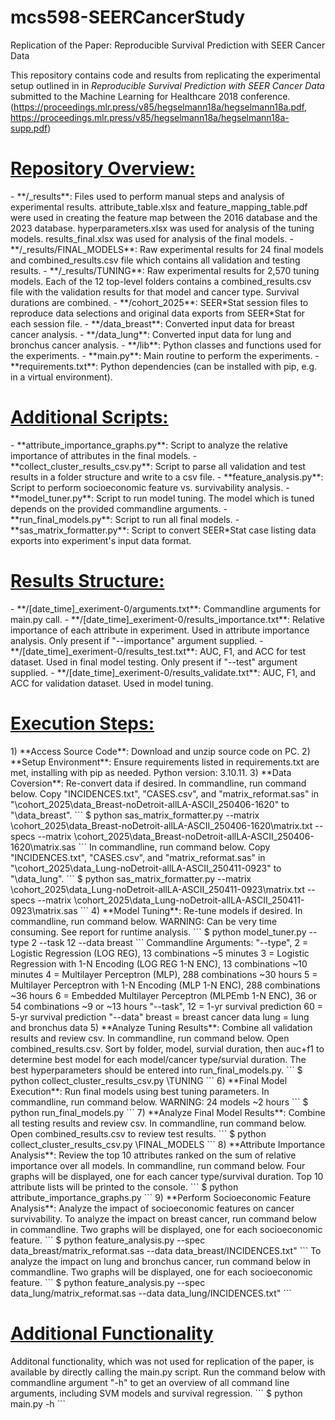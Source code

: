 # mcs598-SEERCancerStudy
Replication of the Paper: Reproducible Survival Prediction with SEER Cancer Data

This repository contains code and results from replicating the experimental setup outlined in in _Reproducible Survival Prediction with SEER Cancer Data_ submitted to the Machine Learning for Healthcare 2018 conference. (https://proceedings.mlr.press/v85/hegselmann18a/hegselmann18a.pdf, https://proceedings.mlr.press/v85/hegselmann18a/hegselmann18a-supp.pdf)

<h1><ins>Repository Overview:</ins></h1>
- **/_results**: Files used to perform manual steps and analysis of experimental results. attribute_table.xlsx and feature_mapping_table.pdf were used in creating the feature map between the 2016 database and the 2023 database. hyperparameters.xlsx was used for analysis of the tuning models. results_final.xlsx was used for analysis of the final models.
- **/_results/FINAL_MODELS**: Raw experimental results for 24 final models and combined_results.csv file which contains all validation and testing results.
- **/_results/TUNING**: Raw experimental results for 2,570 tuning models. Each of the 12 top-level folders contains a combined_results.csv file with the validation results for that model and cancer type. Survival durations are combined.
- **/cohort_2025**: SEER*Stat session files to reproduce data selections and original data exports from SEER*Stat for each session file.
- **/data_breast**: Converted input data for breast cancer analysis.
- **/data_lung**: Converted input data for lung and bronchus cancer analysis.
- **/lib**: Python classes and functions used for the experiments.
- **main.py**: Main routine to perform the experiments.
- **requirements.txt**: Python dependencies (can be installed with pip, e.g. in a virtual environment).

<h1><ins>Additional Scripts:</ins></h1>
- **attribute_importance_graphs.py**: Script to analyze the relative importance of attributes in the final models. 
- **collect_cluster_results_csv.py**: Script to parse all validation and test results in a folder structure and write to a csv file.
- **feature_analysis.py**: Script to perform socioeconomic feature vs. survivability analysis.
- **model_tuner.py**: Script to run model tuning. The model which is tuned depends on the provided commandline arguments.
- **run_final_models.py**: Script to run all final models.
- **sas_matrix_formatter.py**: Script to convert SEER*Stat case listing data exports into experiment's input data format.

<h1><ins>Results Structure:</ins></h1>
- **/[date_time]_exeriment-0/arguments.txt**: Commandline arguments for main.py call.
- **/[date_time]_exeriment-0/results_importance.txt**: Relative importance of each attribute in experiment. Used in attribute importance analysis. Only present if "--importance" argument supplied. 
- **/[date_time]_exeriment-0/results_test.txt**: AUC, F1, and ACC for test dataset. Used in final model testing. Only present if "--test" argument supplied.
- **/[date_time]_exeriment-0/results_validate.txt**: AUC, F1, and ACC for validation dataset. Used in model tuning. 

<h1><ins>Execution Steps:</ins></h1>
1) **Access Source Code**: Download and unzip source code on PC.
2) **Setup Environment**: Ensure requirements listed in requirements.txt are met, installing with pip as needed. Python version: 3.10.11.
3) **Data Coversion**: Re-convert data if desired. 
		In commandline, run command below. Copy "INCIDENCES.txt", "CASES.csv", and "matrix_reformat.sas" in "\cohort_2025\data_Breast-noDetroit-allLA-ASCII_250406-1620" to "\data_breast".
```
$ python sas_matrix_formatter.py --matrix \cohort_2025\data_Breast-noDetroit-allLA-ASCII_250406-1620\matrix.txt --specs --matrix \cohort_2025\data_Breast-noDetroit-allLA-ASCII_250406-1620\matrix.sas
```
		In commandline, run command below. Copy "INCIDENCES.txt", "CASES.csv", and "matrix_reformat.sas" in "\cohort_2025\data_Lung-noDetroit-allLA-ASCII_250411-0923" to "\data_lung".
```
$ python sas_matrix_formatter.py --matrix \cohort_2025\data_Lung-noDetroit-allLA-ASCII_250411-0923\matrix.txt --specs --matrix \cohort_2025\data_Lung-noDetroit-allLA-ASCII_250411-0923\matrix.sas
```
4) **Model Tuning**: Re-tune models if desired. In commandline, run command below. 
		WARNING: Can be very time consuming. See report for runtime analysis.
```
$ python model_tuner.py --type 2 --task 12 --data breast
```
Commandline Arguments:
  "--type", 
	2 = Logistic Regression (LOG REG), 13 combinations ~5 minutes
	3 = Logistic Regression with 1-N Encoding (LOG REG 1-N ENC), 13 combinations ~10 minutes
	4 = Multilayer Perceptron (MLP), 288 combinations ~30 hours
	5 = Multilayer Perceptron with 1-N Encoding (MLP 1-N ENC), 288 combinations ~36 hours
	6 = Embedded Multilayer Perceptron (MLPEmb 1-N ENC), 36 or 54 combinations ~9 or ~13 hours
  "--task",
	12 = 1-yr survival prediction
	60 = 5-yr survival prediction
  "--data"
	breast = breast cancer data
	lung = lung and bronchus data
5) **Analyze Tuning Results**: Combine all validation results and review csv. In commandline, run command below. Open combined_results.csv. Sort by folder, model, survial duration, then auc+f1 to determine best model for each model/cancer type/survial duration. The best hyperparameters should be entered into run_final_models.py.
```
$ python collect_cluster_results_csv.py \TUNING
```
6) **Final Model Execution**: Run final models using best tuning parameters. In commandline, run command below. WARNING: 24 models ~2 hours
```
$ python run_final_models.py
```
7) **Analyze Final Model Results**: Combine all testing results and review csv. In commandline, run command below. Open combined_results.csv to review test results.
```
$ python collect_cluster_results_csv.py \FINAL_MODELS
```
8) **Attribute Importance Analysis**: Review the top 10 attributes ranked on the sum of relative importance over all models. In commandline, run command below. Four graphs will be displayed, one for each cancer type/survival duration. Top 10 attribute lists will be printed to the console.
```
$ python attribute_importance_graphs.py
```
9) **Perform Socioeconomic Feature Analysis**: Analyze the impact of socioeconomic features on cancer survivability.
		To analyze the impact on breast cancer, run command below in commandline. Two graphs will be displayed, one for each socioeconomic feature.
```
$ python feature_analysis.py --spec data_breast/matrix_reformat.sas --data data_breast/INCIDENCES.txt"
```
		To analyze the impact on lung and bronchus cancer, run command below in commandline. Two graphs will be displayed, one for each socioeconomic feature.
```
$ python feature_analysis.py --spec data_lung/matrix_reformat.sas --data data_lung/INCIDENCES.txt"
```

<h1><ins>Additional Functionality</ins></h1>
Additonal functionality, which was not used for replication of the paper, is available by directly calling the main.py script. 
Run the command below with commandline argument "-h" to get an overview of all command line arguments, including SVM models and survival regression.
```
$ python main.py -h
```